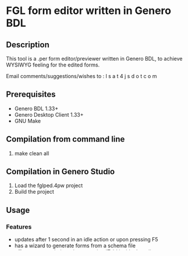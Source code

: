 # FGL form editor written in Genero BDL

## Description

This tool is a .per form editor/previewer written in Genero BDL, to achieve
WYSIWYG feeling for the edited forms.

Email comments/suggestions/wishes to : l s a t 4 j s d o t c o m



## Prerequisites

* Genero BDL 1.33+
* Genero Desktop Client 1.33+
* GNU Make

## Compilation from command line

1. make clean all

## Compilation in Genero Studio

1. Load the fglped.4pw project
2. Build the project

## Usage

### Features

- updates after 1 second in an idle action or upon pressing F5
- has a wizard to generate forms from a schema file
- offers autocompletion when pressing 'Tab' inside the editor
- uses a special command line for "fglform" to highlight the element the cursor is over
- click to an element in the displayed form and the editor jumps to the right place in the LAYOUT section
- Uses multiple dialogs in file dialog, wizard dialog
- highlights the .per syntax with a special gdc style
- can browse/edit all forms in a directory of choice


### Installation

Make sure that the FGLPEDPATH environment variable defines the actual directory
fglped is located in.

### Usage hints

- fglped                - opens an empty form
- fglped <formname>     - opens an already existing form, or if the filename is not yet existing, tries to create a new form with the given name.
- fglped -browse        - browses all forms of the current directory
- fglped -browse <dir>  - browses all forms of given directory



### Form Display, Showing Errors

fglped has 2 windows, the active window is always the window containing the .per
source code, the other one is always inactive and shows the rendered form.

The form display refreshes each second after the last key was pressed.

(In an ON IDLE 1 action) but the window containing the form is kept open.

However pressing F5 refreshes the form immediately but also recreates the
window (to recreate everything from scratch).

You should have stored settings switched on in the GDC, otherwise pressing F5
very likely opens the displayed form at another place.

If the current form is not compilable, an error line containing the first form
compiler error is displayed in the statusbar. Pressing F5 results then in showing
up a message box containing the error and jumps to the error location after
closing the messagebox.

To jump just to the position of the first error without showing a box, press F6.

If no error message is shown in the statusbar, the form was compiled and should
show up in the 2nd window. 


### Synchronizing the location in the source code with the actual widget position

This only works if the form is compilable, that means pressing F5 must not
produce errors.

source code->real form:

Move the cursor inside the source code window over an element, press F5 or wait
for one second and fglped will try to highlight the corresponding widget(s) .

real form->source code:

click inside the inactive form window to a widget and fglped highlights the
clicked widget and jumps immediately with the cursor to the source code location
of the symbol referring to the widget in the LAYOUT section of the .per . 

Press Ctrl-w to jump to the next occurence of the symbol in the source code.
(Another hotkey to jump to the definition of the symbol in the ATTRIBUTES section
is in preparation).


### Using source code autocompletion

fglform since version 2.10 has a nice code completion option ( -L <line>,<column>)
and fglped makes use of that.

You get a completion everywhere in the source code except inside the LAYOUT section,
just press the <Tab> key and you get a list of possible symbols to choose from.

If nothing happens when you press <Tab> then there is no completion, or the
compilation fails before the place where the cursor is located.

The source code can be incomplete AFTER or directly under the cursor but not before.
Press F6 in case you are not sure to jump to the first error location.

As an exercise, choose File->New and press then <Tab> in the empty form.

Choose LAYOUT, and press again <Tab> a.s.o.

For the moment the <Tab> key is hard wired to call the completion. You must change
the Action defaults in fglped.per if this is not acceptable for you.

The limitation that there is no completion inside the LAYOUT section comes from the
fact that the LAYOUT section has no real bison grammar behind, instead it is "hand
parsed". May be in future versions of fglform this will be enhanced.

### Using the wizard to create a form from a schema file

1. Follow the instructions after choosing  File->New from Wizard which will result in a new form titled "Unnamed" on success.
2. fglped sets the path of the temporary form file to the directory containing the schema file. When saving the form in another directory than the one containing the schema upon calling File->Save make sure your DBPATH is pointing to that directory , otherwise the next recompile of the form via F5 will result in an error because the schema is not readable.

### Searching/Replacing text

Because 4GL has at the moment no way to have 2 windows active at the same time,
it is not possible to write a non modal search replace dialog like in "notepad"
(Windows). That's why Ctrl-f opens a modal search box and F3 is the hot key for
"Search again". Even more unusual is "Replace": it only replaces the first
occurence of a search string.  Press F3 to search again and F4 to replace again.
May be a check box is added in the replace dialog, to replace all occurences in
one rush. Press Shift-F4 to undo the last replace. (Note that Ctrl-Z will not
work in that case).

### Browsing all forms of a directory

Press Ctrl-b to enter the browse mode or call fglped with

```
% fglped -browse
```

This opens up the first form in the directory (as found by ls \*.per) and you
are able to step thru the list of forms by hitting:
'N' - Next Form
'P' - Previous Form
Editing a form of interest in fglped is just hitting 'E', choosing a new browse
directory hitting 'C'. Exit the browse mode via 'Esc'

## Bug fixes:
